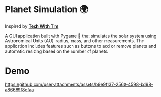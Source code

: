 # Planet Simulation 🌍
Inspired by **[Tech With Tim](https://www.youtube.com/watch?v=WTLPmUHTPqo)**

A GUI application built with Pygame 🐍 that simulates the solar system using Astronomical Units (AU), radius, mass, and other measurements. The application includes features such as buttons to add or remove planets and automatic resizing based on the number of planets.

# Demo
https://github.com/user-attachments/assets/b9e9f137-2560-4598-bd98-a86689f8efaa


